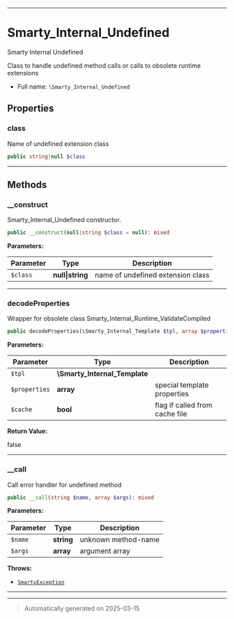 ***

# Smarty_Internal_Undefined

Smarty Internal Undefined

Class to handle undefined method calls or calls to obsolete runtime extensions

* Full name: `\Smarty_Internal_Undefined`



## Properties


### class

Name of undefined extension class

```php
public string|null $class
```






***

## Methods


### __construct

Smarty_Internal_Undefined constructor.

```php
public __construct(null|string $class = null): mixed
```








**Parameters:**

| Parameter | Type | Description |
|-----------|------|-------------|
| `$class` | **null&#124;string** | name of undefined extension class |





***

### decodeProperties

Wrapper for obsolete class Smarty_Internal_Runtime_ValidateCompiled

```php
public decodeProperties(\Smarty_Internal_Template $tpl, array $properties, bool $cache = false): bool
```








**Parameters:**

| Parameter | Type | Description |
|-----------|------|-------------|
| `$tpl` | **\Smarty_Internal_Template** |  |
| `$properties` | **array** | special template properties |
| `$cache` | **bool** | flag if called from cache file |


**Return Value:**

false




***

### __call

Call error handler for undefined method

```php
public __call(string $name, array $args): mixed
```








**Parameters:**

| Parameter | Type | Description |
|-----------|------|-------------|
| `$name` | **string** | unknown method-name |
| `$args` | **array** | argument array |




**Throws:**

- [`SmartyException`](./SmartyException.md)



***


***
> Automatically generated on 2025-03-15
